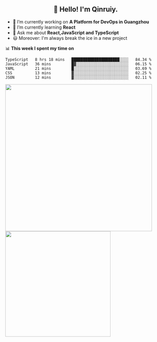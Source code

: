 <h2 align="center">👋 Hello! I'm Qinruiy.</h2>


- 🔭 I’m currently working on **A Platform for DevOps in Guangzhou**
- 🌱 I’m currently learning **React**
- 💬 Ask me about **React,JavaScript and TypeScript**
- 😃 Moreover: I'm always break the ice in a new project

📊 **This week I spent my time on**

<!--START_SECTION:waka-->
```text
TypeScript   8 hrs 18 mins   █████████████████████░░░░   84.34 % 
JavaScript   36 mins         █▓░░░░░░░░░░░░░░░░░░░░░░░   06.15 % 
YAML         21 mins         █░░░░░░░░░░░░░░░░░░░░░░░░   03.69 % 
CSS          13 mins         ▓░░░░░░░░░░░░░░░░░░░░░░░░   02.25 % 
JSON         12 mins         ▓░░░░░░░░░░░░░░░░░░░░░░░░   02.11 % 
```
<!--END_SECTION:waka-->

<p>
<img align="left" width="460" src="https://github-readme-stats.vercel.app/api?username=Qinruiy&custom_title=Qrinruiy's Github Stats&theme=graywhite&hide_border=true"/> <img align="left" width="330" src="https://github-readme-stats.vercel.app/api/top-langs/?username=Qinruiy&layout=compact&theme=graywhite&hide_border=true"/>
</p>
